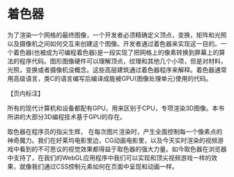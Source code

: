 # 着色器

为了渲染一个网格的最终图像，一个开发者必须精确定义顶点，变换，矩阵和光照以及摄像机之间如何交互来创建这个图像。开发者通过着色器来实现这一目的。一个着色器(也被成为可编程着色器)是一段实现了把网格上的像素转换到屏幕上的算法的程序代码。图形图像硬件可以理解顶点，纹理和其他几个小项，但是对材料，光照，变换或者摄像机没概念。这些高层建筑通过着色器程序来解释。着色器通常用高级语言，类C的语言编写后编译成能被GPU(图像处理单元)使用的代码。

【页内标注】

所有的现代计算机和设备都配有GPU，用来区别于CPU，专项渲染3D图像。本书所讲的大部分3D编程技术基于GPU的存在。

取色器在程序员的指尖生辉， 在每次图片渲染时，产生全面控制每一个像素点的神奇魔力。我们在好莱坞电影里边，CG动画电影里，以及今天实时渲染的视频游戏中看到的不可思议的视觉效果都得益于取色器的强大力量。如今取色器在浏览器中支持了，在我们的WebGL应用程序中我们可以实现和顶尖视频游戏一样的效果，就像我们通过CSS控制元素如何在页面中呈现和动画一样。



